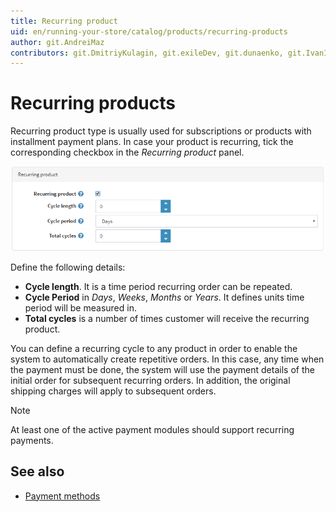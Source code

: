 ```yaml
---
title: Recurring product
uid: en/running-your-store/catalog/products/recurring-products
author: git.AndreiMaz
contributors: git.DmitriyKulagin, git.exileDev, git.dunaenko, git.IvanIvanIvanov, git.mariannk
---
```


# Recurring products

Recurring product type is usually used for subscriptions or products with installment payment plans. In case your product is recurring, tick the corresponding checkbox in the *Recurring product* panel.

![Recurring](_static/recurring-products/recurring.png)

Define the following details:

- **Cycle length**. It is a time period recurring order can be repeated.
- **Cycle Period** in *Days*, *Weeks*, *Months* or *Years*. It defines units time period will be measured in.
- **Total cycles** is a number of times customer will receive the recurring product.

You can define a recurring cycle to any product in order to enable the system to automatically create repetitive orders. In this case, any time when the payment must be done, the system will use the payment details of the initial order for subsequent recurring orders. In addition, the original shipping charges will apply to subsequent orders.

> [!NOTE]
> 
> At least one of the active payment modules should support recurring payments.

## See also

- [Payment methods](xref:en/getting-started/configure-payments/payment-methods/index)
